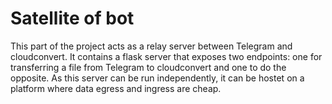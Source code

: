 # Satellite of bot

This part of the project acts as a relay server between Telegram and cloudconvert.
It contains a flask server that exposes two endpoints: one for transferring a file from Telegram to cloudconvert and one to do the opposite.
As this server can be run independently, it can be hostet on a platform where data egress and ingress are cheap.
